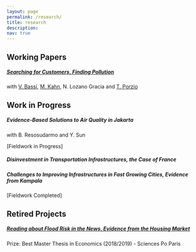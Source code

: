 ```yaml
---
layout: page
permalink: /research/
title: research
description: 
nav: true
---
```




## Working Papers


##### [Searching for Customers, Finding Pollution](/assets/pdf/Pollution.pdf) 

with [V. Bassi](http://www.vittoriobassi.com/), 
[M. Kahn](https://sites.google.com/site/mek1966/), 
N. Lozano Gracia and 
[T. Porzio](https://sites.google.com/view/tommaso-porzio/home)


## Work in Progress


##### Evidence-Based Solutions to Air Quality in Jakarta

with B. Resosudarmo and Y. Sun

[Fieldwork in Progress]


##### Disinvestment in Transportation Infrastructures, the Case of France


##### Challenges to Improving Infrastructures in Fast Growing Cities, Evidence from Kampala

[Fieldwork Completed]




## Retired Projects


##### [Reading about Flood Risk in the News, Evidence from the Housing Market](https://www.sciencespo.fr/ecole-doctorale/sites/sciencespo.fr.ecole-doctorale/files/MastersThesis_JeanneSorin.pdf)

Prize: Best Master Thesis in Economics (2018/2019) - Sciences Po Paris

